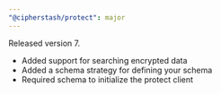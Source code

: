 ```yaml
---
"@cipherstash/protect": major
---
```


Released version 7.

* Added support for searching encrypted data
* Added a schema strategy for defining your schema
* Required schema to initialize the protect client

